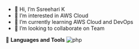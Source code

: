 - 👋 Hi, I’m Ssreehari K
- 👀 I’m interested in AWS Cloud
- 🌱 I’m currently learning AWS Cloud and DevOps
- 💞️ I’m looking to collaborate on Team


 :handbag: **Languages and Tools**
![php](https://www.php.net/)






<!---
sreeharik2024/sreeharik2024 is a ✨ special ✨ repository because its `README.md` (this file) appears on your GitHub profile.
You can click the Preview link to take a look at your changes.
--->
